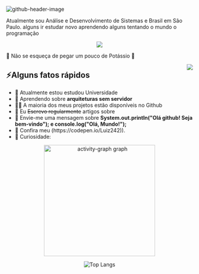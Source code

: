 
![github-header-image](https://github.com/user-attachments/assets/2eb42fe2-89fb-405e-b2f9-7a983e14819c)



<p>Atualmente sou Análise e Desenvolvimento de Sistemas e Brasil em São Paulo. alguns ir estudar novo aprendendo alguns tentando o mundo o programação</p>

<p align="center">
  <a href="https://go-skill-icons.vercel.app/">
    <img src="https://go-skill-icons.vercel.app/api/icons?i=git,arduino,bootstrap,canva,chrome,css,discord,github,git,githubpages,html,java,javascript,linux,linkedin,netlify,nodejs,php,platformio,popos,powerpoint,python,vscode,sqlserver" />
  </a>
</p>


<p>🍌 Não se esqueça de pegar um pouco de Potássio 🍌</p>
<img align="right" src="https://media1.giphy.com/media/13HgwGsXF0aiGY/giphy.gif" />
<h2>⚡️Alguns fatos rápidos</h2>
<ul>
<li>🔭 Atualmente estou estudou Universidade  </li>
<li>🧐 Aprendendo sobre <strong>arquiteturas sem servidor</strong>
<li>👨‍💻 A maioria dos meus projetos estão disponíveis no Github</li>
<li>📝 Eu <del>Escrevo regularmente</del> artigos sobre</li>
<li>💬 Envie-me uma mensagem sobre <strong>System.out.println("Olá github! Seja bem-vindo"); e console.log("Olá, Mundo!");
</strong></li>
<li>📙 Confira meu (https://codepen.io/Luiz242)).


<li>🎉 Curiosidade: </li>
</ul>
<div align="center">
  
  <img src="https://github-readme-activity-graph.vercel.app/graph?username=LuizRicardo122343&radius=16&theme=gruvbox&area=true&order=5&hide_title=false&hide_border=true" height="300" alt="activity-graph graph"/>


  ![Top Langs](https://github-readme-stats.vercel.app/api/top-langs/?username=LuizRicardo122343&layout=compact)

</div>
